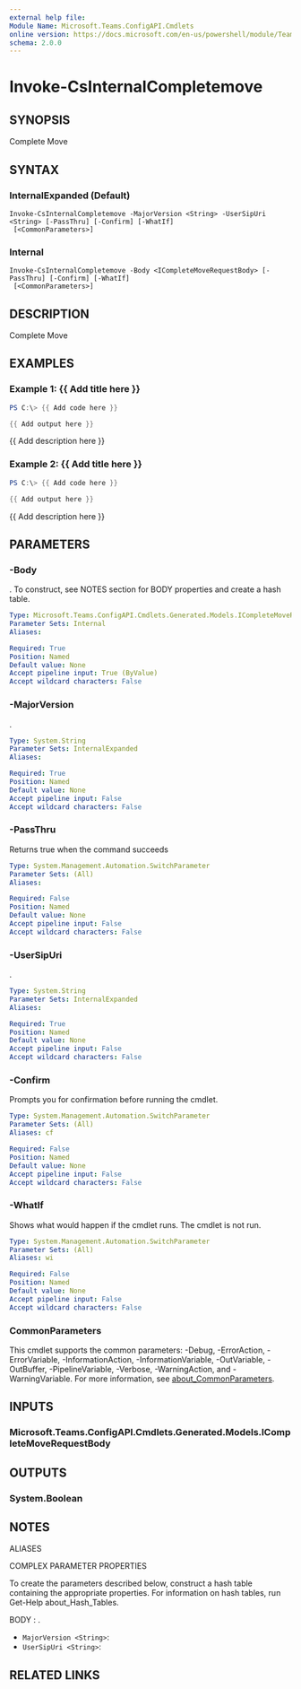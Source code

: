 ```yaml
---
external help file:
Module Name: Microsoft.Teams.ConfigAPI.Cmdlets
online version: https://docs.microsoft.com/en-us/powershell/module/Teams/invoke-csinternalcompletemove
schema: 2.0.0
---
```


# Invoke-CsInternalCompletemove

## SYNOPSIS
Complete Move

## SYNTAX

### InternalExpanded (Default)
```
Invoke-CsInternalCompletemove -MajorVersion <String> -UserSipUri <String> [-PassThru] [-Confirm] [-WhatIf]
 [<CommonParameters>]
```

### Internal
```
Invoke-CsInternalCompletemove -Body <ICompleteMoveRequestBody> [-PassThru] [-Confirm] [-WhatIf]
 [<CommonParameters>]
```

## DESCRIPTION
Complete Move

## EXAMPLES

### Example 1: {{ Add title here }}
```powershell
PS C:\> {{ Add code here }}

{{ Add output here }}
```

{{ Add description here }}

### Example 2: {{ Add title here }}
```powershell
PS C:\> {{ Add code here }}

{{ Add output here }}
```

{{ Add description here }}

## PARAMETERS

### -Body
.
To construct, see NOTES section for BODY properties and create a hash table.

```yaml
Type: Microsoft.Teams.ConfigAPI.Cmdlets.Generated.Models.ICompleteMoveRequestBody
Parameter Sets: Internal
Aliases:

Required: True
Position: Named
Default value: None
Accept pipeline input: True (ByValue)
Accept wildcard characters: False
```

### -MajorVersion
.

```yaml
Type: System.String
Parameter Sets: InternalExpanded
Aliases:

Required: True
Position: Named
Default value: None
Accept pipeline input: False
Accept wildcard characters: False
```

### -PassThru
Returns true when the command succeeds

```yaml
Type: System.Management.Automation.SwitchParameter
Parameter Sets: (All)
Aliases:

Required: False
Position: Named
Default value: None
Accept pipeline input: False
Accept wildcard characters: False
```

### -UserSipUri
.

```yaml
Type: System.String
Parameter Sets: InternalExpanded
Aliases:

Required: True
Position: Named
Default value: None
Accept pipeline input: False
Accept wildcard characters: False
```

### -Confirm
Prompts you for confirmation before running the cmdlet.

```yaml
Type: System.Management.Automation.SwitchParameter
Parameter Sets: (All)
Aliases: cf

Required: False
Position: Named
Default value: None
Accept pipeline input: False
Accept wildcard characters: False
```

### -WhatIf
Shows what would happen if the cmdlet runs.
The cmdlet is not run.

```yaml
Type: System.Management.Automation.SwitchParameter
Parameter Sets: (All)
Aliases: wi

Required: False
Position: Named
Default value: None
Accept pipeline input: False
Accept wildcard characters: False
```

### CommonParameters
This cmdlet supports the common parameters: -Debug, -ErrorAction, -ErrorVariable, -InformationAction, -InformationVariable, -OutVariable, -OutBuffer, -PipelineVariable, -Verbose, -WarningAction, and -WarningVariable. For more information, see [about_CommonParameters](http://go.microsoft.com/fwlink/?LinkID=113216).

## INPUTS

### Microsoft.Teams.ConfigAPI.Cmdlets.Generated.Models.ICompleteMoveRequestBody

## OUTPUTS

### System.Boolean

## NOTES

ALIASES

COMPLEX PARAMETER PROPERTIES

To create the parameters described below, construct a hash table containing the appropriate properties. For information on hash tables, run Get-Help about_Hash_Tables.


BODY <ICompleteMoveRequestBody>: .
  - `MajorVersion <String>`: 
  - `UserSipUri <String>`: 

## RELATED LINKS

